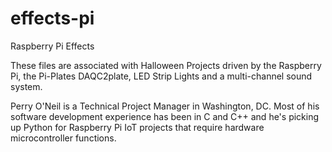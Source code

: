 # effects-pi
Raspberry Pi Effects
<p>These files are associated with Halloween Projects driven by the Raspberry Pi, the Pi-Plates DAQC2plate, LED Strip Lights and a multi-channel sound system.</p>
<p>Perry O'Neil is a Technical Project Manager in Washington, DC. Most of his software development experience has been in C and C++ and he's picking up Python for Raspberry Pi IoT projects that require hardware microcontroller functions.</p> 
